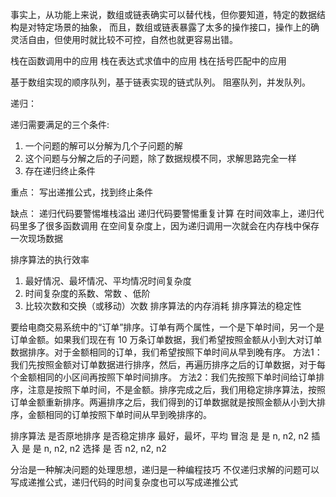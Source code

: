 事实上，从功能上来说，数组或链表确实可以替代栈，但你要知道，特定的数据结构是对特定场景的抽象，
而且，数组或链表暴露了太多的操作接口，操作上的确灵活自由，但使用时就比较不可控，自然也就更容易出错。

栈在函数调用中的应用
栈在表达式求值中的应用
栈在括号匹配中的应用

基于数组实现的顺序队列，基于链表实现的链式队列。
阻塞队列，并发队列。


递归：

递归需要满足的三个条件:
1. 一个问题的解可以分解为几个子问题的解
2. 这个问题与分解之后的子问题，除了数据规模不同，求解思路完全一样
3. 存在递归终止条件

重点：
写出递推公式，找到终止条件

缺点：
递归代码要警惕堆栈溢出
递归代码要警惕重复计算
在时间效率上，递归代码里多了很多函数调用
在空间复杂度上，因为递归调用一次就会在内存栈中保存一次现场数据

排序算法的执行效率
1. 最好情况、最坏情况、平均情况时间复杂度
2. 时间复杂度的系数、常数 、低阶
3. 比较次数和交换（或移动）次数
排序算法的内存消耗
排序算法的稳定性

要给电商交易系统中的“订单”排序。订单有两个属性，一个是下单时间，另一个是订单金额。如果我们现在有 10 万条订单数据，我们希望按照金额从小到大对订单数据排序。对于金额相同的订单，我们希望按照下单时间从早到晚有序。
方法1：我们先按照金额对订单数据进行排序，然后，再遍历排序之后的订单数据，对于每个金额相同的小区间再按照下单时间排序。
方法2：我们先按照下单时间给订单排序，注意是按照下单时间，不是金额。排序完成之后，我们用稳定排序算法，按照订单金额重新排序。两遍排序之后，我们得到的订单数据就是按照金额从小到大排序，金额相同的订单按照下单时间从早到晚排序的。

排序算法    是否原地排序    是否稳定排序    最好，最坏，平均
冒泡          是              是            n, n2, n2
插入          是              是            n, n2, n2
选择          是              否            n2, n2, n2


分治是一种解决问题的处理思想，递归是一种编程技巧
不仅递归求解的问题可以写成递推公式，递归代码的时间复杂度也可以写成递推公式
